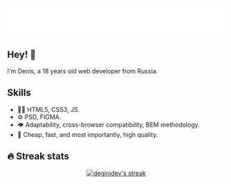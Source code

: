<h1 align="center">
  <img src="https://github.com/deginidev/deginidev/blob/main/name.svg" alt="deginidev" />
</h1>

## Hey! 👋
I'm Denis, a 18 years old web developer from Russia.

## Skills
- 👨‍💻 HTML5, CSS3, JS.
- ⚙️ PSD, FIGMA.
- 👁️ Adaptability, cross-browser compatibility, BEM methodology.
- 💽 Cheap, fast, and most importantly, high quality.

## 🔥 Streak stats
<p align="center">
  <a href="#">
    <img alt="deginidev's streak" src="http://github-readme-streak-stats.herokuapp.com?user=deginidev&theme=radical&hide_border=true"/>
  </a>
</p>
